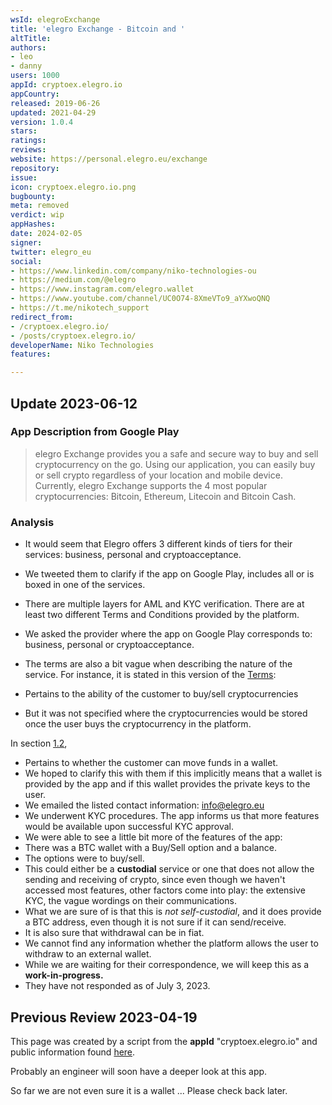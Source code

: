```yaml
---
wsId: elegroExchange
title: 'elegro Exchange - Bitcoin and '
altTitle: 
authors:
- leo
- danny
users: 1000
appId: cryptoex.elegro.io
appCountry: 
released: 2019-06-26
updated: 2021-04-29
version: 1.0.4
stars: 
ratings: 
reviews: 
website: https://personal.elegro.eu/exchange
repository: 
issue: 
icon: cryptoex.elegro.io.png
bugbounty: 
meta: removed
verdict: wip
appHashes: 
date: 2024-02-05
signer: 
twitter: elegro_eu
social:
- https://www.linkedin.com/company/niko-technologies-ou
- https://medium.com/@elegro
- https://www.instagram.com/elegro.wallet
- https://www.youtube.com/channel/UC0O74-8XmeVTo9_aYXwoQNQ
- https://t.me/nikotech_support
redirect_from:
- /cryptoex.elegro.io/
- /posts/cryptoex.elegro.io/
developerName: Niko Technologies
features: 

---
```


## Update 2023-06-12

### App Description from Google Play

> elegro Exchange provides you a safe and secure way to buy and sell cryptocurrency on the go. Using our application, you can easily buy or sell crypto regardless of your location and mobile device. Currently, elegro Exchange supports the 4 most popular cryptocurrencies: Bitcoin, Ethereum, Litecoin and Bitcoin Cash.

### Analysis

- It would seem that Elegro offers 3 different kinds of tiers for their services: business, personal and cryptoacceptance.
- We tweeted them to clarify if the app on Google Play, includes all or is boxed in one of the services.
- There are multiple layers for AML and KYC verification. There are at least two different Terms and Conditions provided by the platform.
- We asked the provider where the app on Google Play corresponds to: business, personal or cryptoacceptance.
- The terms are also a bit vague when describing the nature of the service. For instance, it is stated in this version of the [Terms](https://niko-technologies-public.s3.eu-central-1.amazonaws.com/policies/june_16/terms-of-user-agreement.pdf):

- Pertains to the ability of the customer to buy/sell cryptocurrencies

- But it was not specified where the cryptocurrencies would be stored once the user buys the cryptocurrency in the platform.

In section [1.2](https://niko-technologies-public.s3.eu-central-1.amazonaws.com/policies/june_16/terms-of-user-agreement.pdf),

- Pertains to whether the customer can move funds in a wallet.
- We hoped to clarify this with them if this implicitly means that a wallet is provided by the app and if this wallet provides the private keys to the user.
- We emailed the listed contact information: info@elegro.eu
- We underwent KYC procedures. The app informs us that more features would be available upon successful KYC approval.
- We were able to see a little bit more of the features of the app:
- There was a BTC wallet with a Buy/Sell option and a balance.
- The options were to buy/sell.
- This could either be a **custodial** service or one that does not allow the sending and receiving of crypto, since even though we haven't accessed most features, other factors come into play: the extensive KYC, the vague wordings on their communications.
- What we are sure of is that this is *not self-custodial*, and it does provide a BTC address, even though it is not sure if it can send/receive.
- It is also sure that withdrawal can be in fiat.
- We cannot find any information whether the platform allows the user to withdraw to an external wallet.
- While we are waiting for their correspondence, we will keep this as a **work-in-progress.**
- They have not responded as of July 3, 2023.


## Previous Review 2023-04-19

This page was created by a script from the **appId** "cryptoex.elegro.io" and public
information found
[here](https://play.google.com/store/apps/details?id=cryptoex.elegro.io).

Probably an engineer will soon have a deeper look at this app.

So far we are not even sure it is a wallet ... Please check back later.
